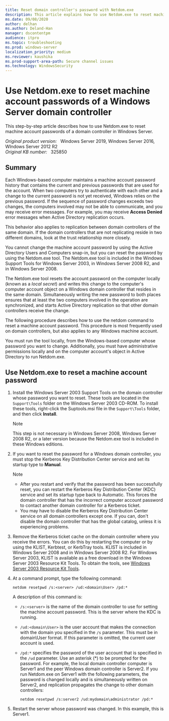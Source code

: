 ```yaml
---
title: Reset domain controller's password with Netdom.exe
description: This article explains how to use Netdom.exe to reset machine account passwords of a domain controller in Windows Server.
ms.date: 09/08/2020
author: delhan
ms.author: Deland-Han
manager: dscontentpm
audience: itpro
ms.topic: troubleshooting
ms.prod: windows-server
localization_priority: medium
ms.reviewer: kaushika
ms.prod-support-area-path: Secure channel issues
ms.technology: WindowsSecurity
---
```

# Use Netdom.exe to reset machine account passwords of a Windows Server domain controller

This step-by-step article describes how to use Netdom.exe to reset machine account passwords of a domain controller in Windows Server.

_Original product version:_ &nbsp; Windows Server 2019, Windows Server 2016, WIndows Server 2012 R2  
_Original KB number:_ &nbsp; 325850

## Summary

Each Windows-based computer maintains a machine account password history that contains the current and previous passwords that are used for the account. When two computers try to authenticate with each other and a change to the current password is not yet received, Windows relies on the previous password. If the sequence of password changes exceeds two changes, the computers involved may not be able to communicate, and you may receive error messages. For example, you may receive **Access Denied** error messages when Active Directory replication occurs.

This behavior also applies to replication between domain controllers of the same domain. If the domain controllers that are not replicating reside in two different domains, look at the trust relationship more closely.

You cannot change the machine account password by using the Active Directory Users and Computers snap-in, but you can reset the password by using the Netdom.exe tool. The Netdom.exe tool is included in the Windows Support Tools for Windows Server 2003, in Windows Server 2008 R2, and in Windows Server 2008.

The Netdom.exe tool resets the account password on the computer locally (known as a *local secret*) and writes this change to the computer's computer account object on a Windows domain controller that resides in the same domain. Simultaneously writing the new password to both places ensures that at least the two computers involved in the operation are synchronized, and starts Active Directory replication so that other domain controllers receive the change.

The following procedure describes how to use the netdom command to reset a machine account password. This procedure is most frequently used on domain controllers, but also applies to any Windows machine account.

You must run the tool locally, from the Windows-based computer whose password you want to change. Additionally, you must have administrative permissions locally and on the computer account's object in Active Directory to run Netdom.exe.

## Use Netdom.exe to reset a machine account password

1. Install the Windows Server 2003 Support Tools on the domain controller whose password you want to reset. These tools are located in the `Support\Tools` folder on the Windows Server 2003 CD-ROM. To install these tools, right-click the Suptools.msi file in the `Support\Tools` folder, and then click **Install**.

    > [!NOTE]
    > This step is not necessary in Windows Server 2008, Windows Server 2008 R2, or a later version because the Netdom.exe tool is included in these Windows editions.

2. If you want to reset the password for a Windows domain controller, you must stop the Kerberos Key Distribution Center service and set its startup type to **Manual**.

    > [!NOTE]
    >
    > - After you restart and verify that the password has been successfully reset, you can restart the Kerberos Key Distribution Center (KDC) service and set its startup type back to Automatic. This forces the domain controller that has the incorrect computer account password to contact another domain controller for a Kerberos ticket.
    > - You may have to disable the Kerberos Key Distribution Center service on all domain controllers except one. If you can, don't disable the domain controller that has the global catalog, unless it is experiencing problems.

3. Remove the Kerberos ticket cache on the domain controller where you receive the errors. You can do this by restarting the computer or by using the KLIST, Kerbtest, or KerbTray tools. KLIST is included in Windows Server 2008 and in Windows Server 2008 R2. For Windows Server 2003, KLIST is available as a free download in the Windows Server 2003 Resource Kit Tools. To obtain the tools, see [Windows Server 2003 Resource Kit Tools](https://www.microsoft.com/download/details.aspx?id=17657).

4. At a command prompt, type the following command:

    ```console
    netdom resetpwd /s:<server> /ud:<domain\User> /pd:*
    ```
  
    A description of this command is:

    - `/s:<server>` is the name of the domain controller to use for setting the machine account password. This is the server where the KDC is running.
    - `/ud:<domain\User>` is the user account that makes the connection with the domain you specified in the `/s` parameter. This must be in domain\User format. If this parameter is omitted, the current user account is used.
    - `/pd:*` specifies the password of the user account that is specified in the `/ud` parameter. Use an asterisk (*) to be prompted for the password. For example, the local domain controller computer is Server1 and the peer Windows domain controller is Server2. If you run Netdom.exe on Server1 with the following parameters, the password is changed locally and is simultaneously written on Server2, and replication propagates the change to other domain controllers:

       ```console
       netdom resetpwd /s:server2 /ud:mydomain\administrator /pd:*  
       ```

5. Restart the server whose password was changed. In this example, this is Server1.
